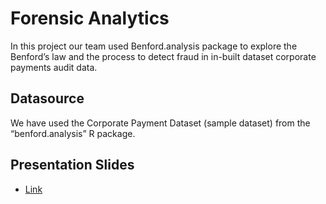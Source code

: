 # Forensic Analytics

In this project our team used Benford.analysis package to explore the Benford’s law and the process to detect fraud in in-built dataset corporate payments audit data.


## Datasource 

We have used the Corporate Payment Dataset (sample dataset) from the “benford.analysis” R package.


## Presentation Slides
* [Link](http://www.slideshare.net/Mihir_Sanghavi/forensic-analytics-in-r)
